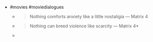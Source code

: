 - #movies #moviedialogues
	- > Nothing comforts anxiety like a little nostaligia
	  — Matrix 4
	- > Nothing can breed violence like scarcity
	  — Matrix 4*
	-